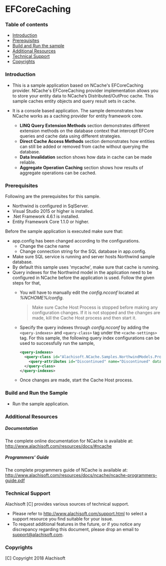# EFCoreCaching

### Table of contents

* [Introduction](#introduction)
* [Prerequisites](#prerequisites)
* [Build and Run the sample](#build-and-run-the-sample)
* [Additional Resources](#additional-resources)
* [Technical Support](#technical-support)
* [Copyrights](#copyrights)

### Introduction

- This is a sample application based on NCache's EFCoreCaching provider. NCache's EFCoreCaching provider implementation allows you to store your entity data to NCache’s Distributed/OutProc cache. This sample caches entity objects and query result sets in cache. 
	
- It is a console based application. The sample demonstrates how NCache works as a caching provider for entity framework core.
	- **LINQ Query Extension Methods** section demonstrates different extension methods on the database context that intercept EFCore queries and cache data using different strategies.
	- **Direct Cache Access Methods** section demonstrates how entities can still be added or removed from cache without querying the database.
	- **Data Invalidation** section shows how data in cache can be made reliable.
	- **Aggregate Operation Caching** section shows how results of aggregate operations can be cached.

### Prerequisites

Following are the prerequisites for this sample.

- Northwind is configured in SqlServer. 
- Visual Studio 2015 or higher is installed.
- .Net Framework 4.6.1 is installed.
- Entity Framework Core 1.1.0 or higher.

Before the sample application is executed make sure that:

- app.config has been changed according to the configurations. 
	- Change the cache name 
	- Change connection string for the SQL database in app.config.
- Make sure SQL service is running and server hosts Northwind sample database.
- By default this sample uses 'mycache', make sure that cache is running. 
- Query indexes for the Northwind model in the application need to be configured in NCache before the application is used. Follow the given steps for that,
	- You will have to manually edit the *config.ncconf* located at *%NCHOME%/config*.
		> Make sure Cache Host Process is stopped before making any configuration changes. If it is not stopped and the changes are made, kill the Cache Host process and then start it.

	- Specify the query indexes through *config.ncconf* by adding the `<query-indexes>` and  `<query-class>` tag under the `<cache-settings>` tag. For this sample, the following query index configurations can be used to successfully run the sample,
		```xml
		<query-indexes>
		  <query-class id="Alachisoft.NCache.Samples.NorthwindModels.Products" name="Alachisoft.NCache.Samples.NorthwindModels.Products">
		    <query-attributes id="Discontinued" name="Discontinued" data-type="System.Boolean"/>
		  </query-class>
		</query-indexes>
		```
  - Once changes are made, start the Cache Host process.

### Build and Run the Sample
    
- Run the sample application.

### Additional Resources

##### Documentation
The complete online documentation for NCache is available at:
http://www.alachisoft.com/resources/docs/#ncache

##### Programmers' Guide
The complete programmers guide of NCache is available at:
http://www.alachisoft.com/resources/docs/ncache/ncache-programmers-guide.pdf

### Technical Support

Alachisoft [C] provides various sources of technical support. 

- Please refer to http://www.alachisoft.com/support.html to select a support resource you find suitable for your issue.
- To request additional features in the future, or if you notice any discrepancy regarding this document, please drop an email to [support@alachisoft.com](mailto:support@alachisoft.com).

### Copyrights

[C] Copyright 2018 Alachisoft 